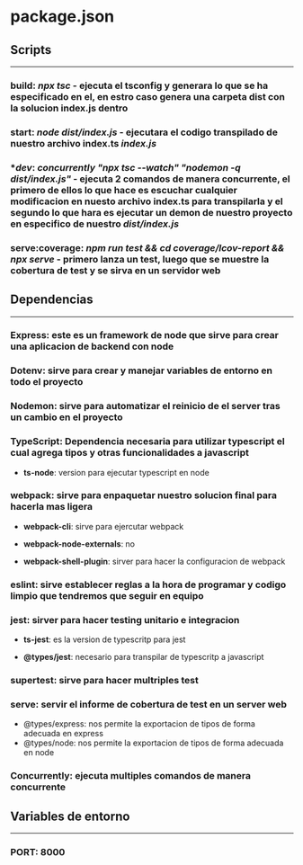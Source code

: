 # **package.json**

## **Scripts**

---

### **build**: *npx tsc* - ejecuta el tsconfig y generara lo que se ha especificado en el, en estro caso genera una carpeta dist con la solucion index.js dentro

### **start**: *node dist/index.js* - ejecutara el codigo transpilado de nuestro archivo index.ts *index.js*

### **dev*: *concurrently \"npx tsc --watch\" \"nodemon -q dist/index.js\"* - ejecuta 2 comandos de manera concurrente, el primero de ellos lo que hace es escuchar cualquier modificacion en nuesto archivo index.ts para transpilarla y el segundo lo que hara es ejecutar un demon de nuestro proyecto en especifico de nuestro *dist/index.js*

### **serve:coverage**: *npm run test && cd coverage/lcov-report && npx serve* - primero lanza un test, luego que se muestre la cobertura de test y se sirva en un servidor web

## **Dependencias**

---

### **Express**: este es un framework de node que sirve para crear una aplicacion de backend con node

### **Dotenv**: sirve para crear y manejar variables de entorno en todo el proyecto

### **Nodemon**: sirve para automatizar el reinicio de el server tras un cambio en el proyecto

### **TypeScript**: Dependencia necesaria para utilizar typescript el cual agrega tipos y otras funcionalidades a javascript

* **ts-node**: version para ejecutar typescript en node

### **webpack**: sirve para enpaquetar nuestro solucion final para hacerla mas ligera

* **webpack-cli**: sirve para ejercutar webpack

* **webpack-node-externals**: no

* **webpack-shell-plugin**: sirver para hacer la configuracion de webpack

### **eslint**: sirve establecer reglas a la hora de programar y codigo limpio que tendremos que seguir en equipo

### **jest**: sirver para hacer testing unitario e integracion

* **ts-jest**: es la version de typescritp para jest

* **@types/jest**: necesario para transpilar de typescritp a javascript

### **supertest**: sirve para hacer multriples test

### **serve**: servir el informe de cobertura de test en un server web

* @types/express: nos permite la exportacion de tipos de forma adecuada en express
* @types/node: nos permite la exportacion de tipos de forma adecuada en node

### **Concurrently**: ejecuta multiples comandos de manera concurrente

## **Variables de entorno**

---

### **PORT**: 8000

